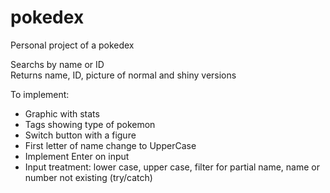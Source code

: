 # pokedex
Personal project of a pokedex

Searchs by name or ID<br>
Returns name, ID, picture of normal and shiny versions

To implement:
- Graphic with stats
- Tags showing type of pokemon
- Switch button with a figure
- First letter of name change to UpperCase
- Implement Enter on input
- Input treatment: lower case, upper case, filter for partial name, name or number not existing (try/catch)
